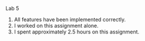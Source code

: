 Lab 5
1. All features have been implemented correctly.
2. I worked on this assignment alone.
3. I spent approximately 2.5 hours on this assignment.
